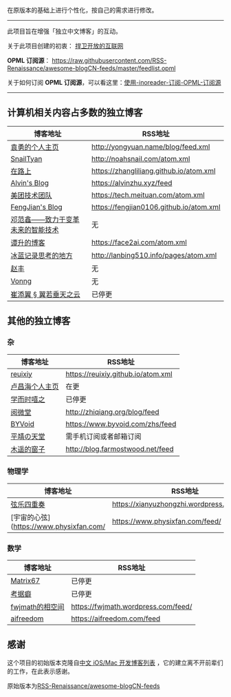 在原版本的基础上进行个性化，按自己的需求进行修改。

---

此项目旨在增强「独立中文博客」的互动。

关于此项目创建的初衷： [捍卫开放的互联网](http://www.xianmin.org/post/defend-the-open-internet/)

**OPML 订阅源**： https://raw.githubusercontent.com/RSS-Renaissance/awesome-blogCN-feeds/master/feedlist.opml

关于如何订阅 **OPML 订阅源**，可以看这里：[使用-inoreader-订阅-OPML-订阅源](https://github.com/RSS-Renaissance/RSSR-Docs-CN/blob/master/01-%E4%BD%BF%E7%94%A8-inoreader-%E8%AE%A2%E9%98%85-OPML-%E8%AE%A2%E9%98%85%E6%BA%90.md)

---

## 计算机相关内容占多数的独立博客

博客地址 | RSS地址
----- | -----
[袁勇的个人主页](<http://yongyuan.name/blog/>) | http://yongyuan.name/blog/feed.xml 
[SnailTyan](http://noahsnail.com/) | http://noahsnail.com/atom.xml 
[在路上](https://zhangliliang.github.io/) | https://zhangliliang.github.io/atom.xml 
[Alvin's Blog](https://alvinzhu.xyz/)|https://alvinzhu.xyz/feed
[美团技术团队](https://tech.meituan.com/)|https://tech.meituan.com/atom.xml
[FengJian's Blog](https://fengjian0106.github.io/)|https://fengjian0106.github.io/atom.xml
[邓范鑫——致力于变革未来的智能技术](http://www.dengfanxin.cn/)|无
[谭升的博客](https://face2ai.com/)|https://face2ai.com/atom.xml
[冰蓝记录思考的地方](http://lanbing510.info/)|http://lanbing510.info/pages/atom.xml
[赵丰](https://zhaofeng-shu33.github.io/)|无
[Vonng](https://vonng.com/)|无
[崔添翼 § 翼若垂天之云](http://cuitianyi.com/)|已停更


## 其他的独立博客

### 杂

博客地址 | RSS地址
----- | -----
[reuixiy](https://reuixiy.github.io/)|https://reuixiy.github.io/atom.xml
[卢昌海个人主页](http://www.changhai.org/)|在更
[学而时嘻之](http://www.geekonomics10000.com/)|已停更
[阅微堂](http://zhiqiang.org/blog/)|http://zhiqiang.org/blog/feed
[BYVoid](https://www.byvoid.com/zhs/)|https://www.byvoid.com/zhs/feed
[平靖の天堂](https://blog.jing.do/)|需手机订阅或者邮箱订阅
[木遥的窗子](http://blog.farmostwood.net/)|http://blog.farmostwood.net/feed

### 物理学

博客地址 | RSS地址
----- | -----
[弦乐四重奏](https://xianyuzhongzhi.wordpress.com/)|https://xianyuzhongzhi.wordpress.com/feed/
[宇宙的心弦](https://www.physixfan.com/|https://www.physixfan.com/feed/

### 数学

博客地址 | RSS地址
----- | -----
[Matrix67](http://www.matrix67.com/blog/)|已停更
[考据癖](http://localhost-8080.com/)|已停更
[fwjmath的相空间](https://fwjmath.wordpress.com/)|https://fwjmath.wordpress.com/feed/
[aifreedom](https://aifreedom.com/)|https://aifreedom.com/feed


## 感谢

这个项目的初始版本克隆自[中文 iOS/Mac 开发博客列表](https://github.com/tangqiaoboy/iOSBlogCN) ，它的建立离不开前辈们的工作，在此表示感谢。

原始版本为[RSS-Renaissance/awesome-blogCN-feeds](https://github.com/RSS-Renaissance/awesome-blogCN-feeds)
